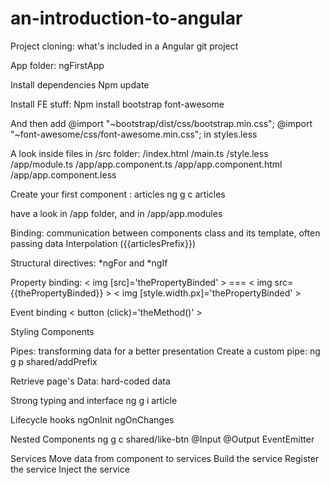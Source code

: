 # an-introduction-to-angular

Project cloning: what's included in a Angular git project

App folder: ngFirstApp

Install dependencies
Npm update 

Install FE stuff:
Npm install bootstrap font-awesome 

And then add 
@import "~bootstrap/dist/css/bootstrap.min.css";
@import "~font-awesome/css/font-awesome.min.css";
in styles.less

A look inside files in /src folder: 
/index.html
/main.ts
/style.less
/app/module.ts
/app/app.component.ts
/app/app.component.html
/app/app.component.less 


Create your first component : articles
 ng g c articles

have a look in /app folder, and in /app/app.modules

Binding: communication between components class and its template, often passing data
Interpolation ({{articlesPrefix}})

Structural directives: *ngFor and *ngIf

Property binding: 
< img [src]='thePropertyBinded' > === < img src={{thePropertyBinded}} >
< img [style.width.px]='thePropertyBinded' >

Event binding
< button (click)='theMethod()' >

Styling Components

Pipes: transforming data for a better presentation
Create a custom pipe: ng g p shared/addPrefix

Retrieve page's Data: hard-coded data

Strong typing and interface
ng g i article 

Lifecycle hooks
ngOnInit
ngOnChanges

Nested Components
ng g c shared/like-btn 
@Input
@Output
EventEmitter

Services
Move data from component to services
Build the service
Register the service
Inject the service